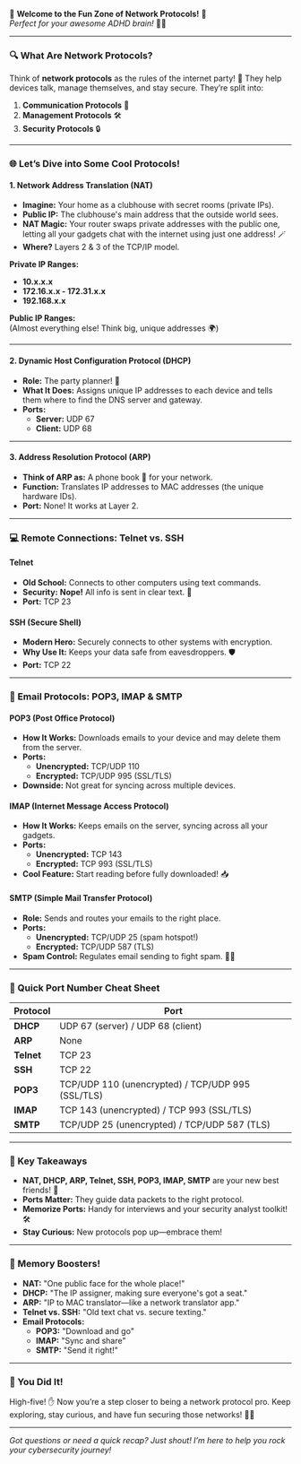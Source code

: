 🎉 **Welcome to the Fun Zone of Network Protocols!** 🎉  
*Perfect for your awesome ADHD brain!* 🧠✨

---

### **🔍 What Are Network Protocols?**
Think of **network protocols** as the rules of the internet party! 🥳 They help devices talk, manage themselves, and stay secure. They’re split into:
1. **Communication Protocols** 📡
2. **Management Protocols** 🛠️
3. **Security Protocols** 🔒

---

### **🌐 Let’s Dive into Some Cool Protocols!**

#### **1. Network Address Translation (NAT)**
- **Imagine:** Your home as a clubhouse with secret rooms (private IPs).
- **Public IP:** The clubhouse's main address that the outside world sees.
- **NAT Magic:** Your router swaps private addresses with the public one, letting all your gadgets chat with the internet using just one address! 🪄
- **Where?** Layers 2 & 3 of the TCP/IP model.

**Private IP Ranges:**
- **10.x.x.x**  
- **172.16.x.x - 172.31.x.x**  
- **192.168.x.x**  

**Public IP Ranges:**  
(Almost everything else! Think big, unique addresses 🌍)

---

#### **2. Dynamic Host Configuration Protocol (DHCP)**
- **Role:** The party planner! 🎉
- **What It Does:** Assigns unique IP addresses to each device and tells them where to find the DNS server and gateway.
- **Ports:**  
  - **Server:** UDP 67  
  - **Client:** UDP 68  

---

#### **3. Address Resolution Protocol (ARP)**
- **Think of ARP as:** A phone book 📖 for your network.
- **Function:** Translates IP addresses to MAC addresses (the unique hardware IDs).
- **Port:** None! It works at Layer 2.

---

### **💻 Remote Connections: Telnet vs. SSH**

#### **Telnet**
- **Old School:** Connects to other computers using text commands.
- **Security:** **Nope!** All info is sent in clear text. 🚫
- **Port:** TCP 23

#### **SSH (Secure Shell)**
- **Modern Hero:** Securely connects to other systems with encryption.
- **Why Use It:** Keeps your data safe from eavesdroppers. 🛡️
- **Port:** TCP 22

---

### **📧 Email Protocols: POP3, IMAP & SMTP**

#### **POP3 (Post Office Protocol)**
- **How It Works:** Downloads emails to your device and may delete them from the server.
- **Ports:**  
  - **Unencrypted:** TCP/UDP 110  
  - **Encrypted:** TCP/UDP 995 (SSL/TLS)
- **Downside:** Not great for syncing across multiple devices.

#### **IMAP (Internet Message Access Protocol)**
- **How It Works:** Keeps emails on the server, syncing across all your gadgets.
- **Ports:**  
  - **Unencrypted:** TCP 143  
  - **Encrypted:** TCP 993 (SSL/TLS)
- **Cool Feature:** Start reading before fully downloaded! 📥

#### **SMTP (Simple Mail Transfer Protocol)**
- **Role:** Sends and routes your emails to the right place.
- **Ports:**  
  - **Unencrypted:** TCP/UDP 25 (spam hotspot!)  
  - **Encrypted:** TCP/UDP 587 (TLS)
- **Spam Control:** Regulates email sending to fight spam. 🛑📧

---

### **📌 Quick Port Number Cheat Sheet**

| **Protocol** | **Port**                      |
|--------------|-------------------------------|
| **DHCP**     | UDP 67 (server) / UDP 68 (client) |
| **ARP**      | None                          |
| **Telnet**   | TCP 23                        |
| **SSH**      | TCP 22                        |
| **POP3**     | TCP/UDP 110 (unencrypted) / TCP/UDP 995 (SSL/TLS) |
| **IMAP**     | TCP 143 (unencrypted) / TCP 993 (SSL/TLS) |
| **SMTP**     | TCP/UDP 25 (unencrypted) / TCP/UDP 587 (TLS) |

---

### **🎯 Key Takeaways**
- **NAT, DHCP, ARP, Telnet, SSH, POP3, IMAP, SMTP** are your new best friends! 🤝
- **Ports Matter:** They guide data packets to the right protocol.
- **Memorize Ports:** Handy for interviews and your security analyst toolkit! 🛠️
- **Stay Curious:** New protocols pop up—embrace them!

---

### **🧠 Memory Boosters!**

- **NAT:** "One public face for the whole place!"
- **DHCP:** "The IP assigner, making sure everyone's got a seat."
- **ARP:** "IP to MAC translator—like a network translator app."
- **Telnet vs. SSH:** "Old text chat vs. secure texting."
- **Email Protocols:**  
  - **POP3:** "Download and go"  
  - **IMAP:** "Sync and share"  
  - **SMTP:** "Send it right!"

---

### **🎉 You Did It!**

High-five! ✋ Now you’re a step closer to being a network protocol pro. Keep exploring, stay curious, and have fun securing those networks! 🚀🔐

---

*Got questions or need a quick recap? Just shout! I’m here to help you rock your cybersecurity journey!*